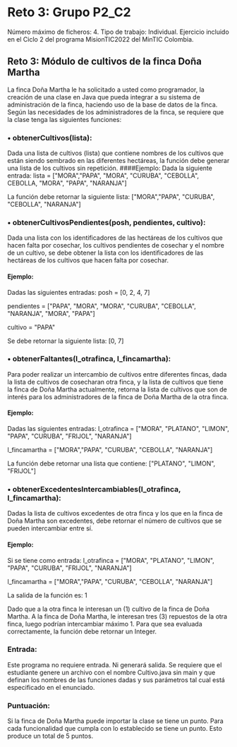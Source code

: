 # Reto 3: Grupo P2_C2
Número máximo de ficheros: 4.
Tipo de trabajo:  Individual.
Ejercicio incluido en el Ciclo 2 del programa MisionTIC2022 del MinTIC Colombia.
## Reto 3: Módulo de cultivos de la finca Doña Martha
La finca Doña Martha le ha solicitado a usted como programador, la creación de una clase en Java que pueda integrar a su sistema de administración de la finca, haciendo uso de la base de datos de la finca.
Según las necesidades de los administradores de la finca, se requiere que la clase tenga las siguientes funciones:

### •	**obtenerCultivos(lista)**:
Dada una lista de cultivos (lista) que contiene nombres de los cultivos que están siendo sembrado en las diferentes hectáreas, la función debe generar una lista de los cultivos sin repetición.
####Ejemplo:
Dada la siguiente entrada:
lista = ["MORA","PAPA", "MORA", "CURUBA", "CEBOLLA", CEBOLLA, "MORA", "PAPA", "NARANJA"]

La función debe retornar la siguiente lista:
["MORA","PAPA", "CURUBA", "CEBOLLA", "NARANJA"]

### •	**obtenerCultivosPendientes(posh, pendientes, cultivo)**:
Dada una lista con los identificadores de las hectáreas de los cultivos que hacen falta por cosechar, los cultivos pendientes de cosechar y el nombre de un cultivo, se debe obtener la lista con los identificadores de las hectáreas de los cultivos que hacen falta por cosechar.
#### Ejemplo:
Dadas las siguientes entradas:
posh = [0, 2, 4, 7]

pendientes = ["PAPA", "MORA", "MORA", "CURUBA", "CEBOLLA", "NARANJA", "MORA", "PAPA"]

cultivo = "PAPA"

Se debe retornar la siguiente lista:
[0, 7]

### •	**obtenerFaltantes(l_otrafinca, l_fincamartha)**:
Para poder realizar un intercambio de cultivos entre diferentes fincas, dada la lista de cultivos de cosecharan otra finca, y la lista de cultivos que tiene la finca de Doña Martha actualmente, retorna la lista de cultivos que son de interés para los administradores de la finca de Doña Martha de la otra finca.
#### Ejemplo:
Dadas las siguientes entradas:
l_otrafinca = ["MORA", "PLATANO", "LIMON", "PAPA", "CURUBA", "FRIJOL", "NARANJA"]

l_fincamartha = ["MORA","PAPA", "CURUBA", "CEBOLLA", "NARANJA"]

La función debe retornar una lista que contiene:
["PLATANO", "LIMON", "FRIJOL"]

### •	obtenerExcedentesIntercambiables(l_otrafinca, l_fincamartha):
Dadas la lista de cultivos excedentes de otra finca y los que en la finca de Doña Martha son excedentes, debe retornar el número de cultivos que se pueden intercambiar entre sí.
#### Ejemplo:
Si se tiene como entrada:
l_otrafinca = ["MORA", "PLATANO", "LIMON", "PAPA", "CURUBA", "FRIJOL", "NARANJA"]

l_fincamartha = ["MORA","PAPA", "CURUBA", "CEBOLLA", "NARANJA"]

La salida de la función es:
1

Dado que a la otra finca le interesan un (1) cultivo de la finca de Doña Martha. A la finca de Doña Martha, le interesan tres (3) repuestos de la otra finca, luego podrían intercambiar máximo 1.
Para que sea evaluada correctamente, la función debe retornar un Integer.

### Entrada:
Este programa no requiere entrada. Ni generará salida. Se requiere que el estudiante genere un archivo con el nombre Cultivo.java sin main y que definan los nombres de las funciones dadas y sus parámetros tal cual está especificado en el enunciado.

### Puntuación:
Si la finca de Doña Martha puede importar la clase se tiene un punto. Para cada funcionalidad que cumpla con lo establecido se tiene un punto. Esto produce un total de 5 puntos.

